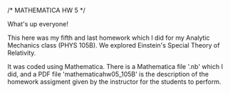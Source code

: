 /* MATHEMATICA HW 5 */

What's up everyone!

This here was my fifth and last homework which I did for my Analytic Mechanics class (PHYS 105B). We explored Einstein's Special Theory of Relativity.

It was coded using Mathematica. There is a Mathematica file '.nb' which I did, and a PDF file 'mathematicahw05_105B' is the description of the homework assigment given by the instructor for the students to perform.

